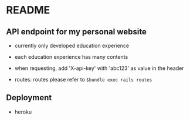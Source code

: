 # README

## API endpoint for my personal website
* currently only developed education experience
* each education experience has many contents
* when requesting, add 'X-api-key' with 'abc123' as value in the header

* routes:
    routes please refer to `$bundle exec rails routes`
## Deployment
* heroku
